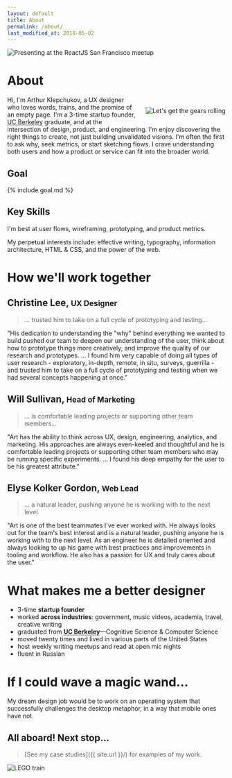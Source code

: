 ```yaml
---
layout: default
title: About
permalink: /about/
last_modified_at: 2018-05-02
---
```


<img
  src="{{ site.url }}/assets/art-presenting-slim.jpg"
  alt="Presenting at the ReactJS San Francisco meetup"
  id="hero" />

# About

<img
  src="{{ site.url }}/assets/art_sq.jpg"
  alt="Let's get the gears rolling"
  style="float: right; margin: 25px 0 25px 20px;" />

Hi, I'm Arthur Klepchukov, a UX designer who loves words, trains, and the promise of an empty page. I'm a 3-time startup founder, <abbr title="University of California, Berkeley">UC Berkeley</abbr> graduate, and at the intersection of design, product, and engineering. I'm enjoy discovering the right things to create, not just building unvalidated visions. I'm often the first to ask why, seek metrics, or start sketching flows. I crave understanding both users and how a product or service can fit into the broader world.

## Goal

{% include goal.md %}

## Key Skills

I'm best at user flows, wireframing, prototyping, and product metrics.

My perpetual interests include: effective writing, typography, information architecture, HTML & CSS, and the power of the web.

<a name="testimonials"></a>
# How we'll work together

## Christine Lee, <small>UX Designer</small>

> &hellip; trusted him to take on a full cycle of prototyping and testing&hellip;

"His dedication to understanding the "why" behind everything we wanted to build pushed our team to deepen our understanding of the user, think about how to prototype things more creatively, and improve the quality of our research and prototypes. &hellip; I found him very capable of doing all types of user research - exploratory, in-depth, remote, in situ, surveys, guerrilla - and trusted him to take on a full cycle of prototyping and testing when we had several concepts happening at once."

## Will Sullivan, <small>Head of Marketing</small>

> &hellip; is comfortable leading projects or supporting other team members&hellip;

"Art has the ability to think across UX, design, engineering, analytics, and marketing. His approaches are always even-keeled and thoughtful and he is comfortable leading projects or supporting other team members who may be running specific experiments. &hellip; I found his deep empathy for the user to be his greatest attribute."

## Elyse Kolker Gordon, <small>Web Lead</small>

> &hellip; a natural leader, pushing anyone he is working with to the next level.

"Art is one of the best teammates I've ever worked with. He always looks out for the team's best interest and is a natural leader, pushing anyone he is working with to the next level. As an engineer he is detailed oriented and always looking to up his game with best practices and improvements in tooling and workflow. He also has a passion for UX and truly cares about the user."

# What makes me a better designer
* 3-time **startup founder**
* worked **across industries**: government, music videos, academia, travel, creative writing
* graduated from **<abbr title="University of California, Berkeley">UC Berkeley</abbr>**—Cognitive Science & Computer Science
* moved twenty times and lived in various parts of the United States
* host weekly writing meetups and read at open mic nights
* fluent in Russian

# If I could wave a magic wand&hellip;
My dream design job would be to work on an operating system that successfully challenges the desktop metaphor, in a way that mobile ones have not.

## All aboard! Next stop&hellip;

> [See my case studies]({{ site.url }}/) for examples of my work.

<img
  alt="LEGO train"
  src="{{ site.url }}/assets/lego-train.jpg"
/>
